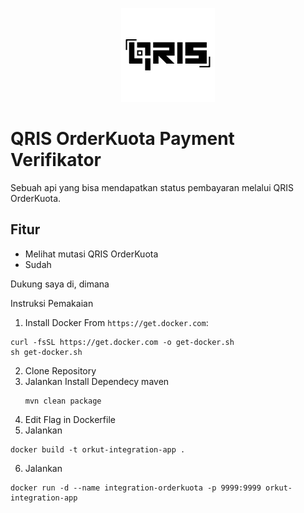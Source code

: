 <p align="center">
<img src="res/qriss.png" alt="QR Code" width="150"/>
</p>

# QRIS OrderKuota Payment Verifikator

Sebuah api yang bisa mendapatkan status pembayaran melalui
QRIS OrderKuota.

## Fitur
- Melihat mutasi QRIS OrderKuota
- Sudah

Dukung saya di, dimana

Instruksi Pemakaian

1. Install Docker
   From `https://get.docker.com`:
```shell
curl -fsSL https://get.docker.com -o get-docker.sh
sh get-docker.sh
```
2. Clone  Repository
3. Jalankan Install Dependecy maven
   ```shell
   mvn clean package
   ```
4. Edit Flag in Dockerfile
5. Jalankan
```shell
docker build -t orkut-integration-app .
```
6. Jalankan
```shell
docker run -d --name integration-orderkuota -p 9999:9999 orkut-integration-app
```
